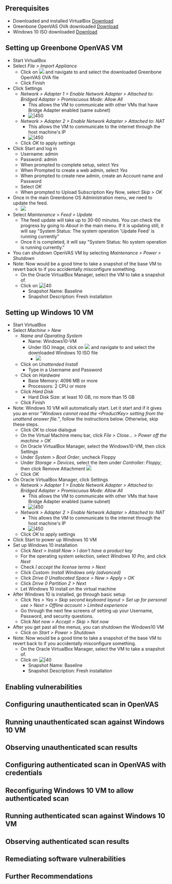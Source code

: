## Prerequisites 
- Downloaded and installed VirtualBox [Download](https://www.virtualbox.org/wiki/Downloads)
- Greenbone OpenVAS OVA downloaded [Download](https://www.greenbone.net/en/greenbone-free/)
- Windows 10 ISO downloaded [Download](https://www.microsoft.com/en-us/software-download/windows10) 
## Setting up Greenbone OpenVAS VM
- Start VirtualBox
- Select *File > Import Appliance*
	- Click on ![](images/Icon-SelectFile.png) and navigate to and select the downloaded Greenbone OpenVAS OVA file
	- Click Finish
- Click Settings
	- *Network > Adapter 1 > Enable Network Adapter > Attached to: Bridged Adapter > Promiscuous Mode: Allow All*
		- This allows the VM to communicate with other VMs that have Bridge Adapter enabled (same subnet)
		- ![|450](images/Network_adapter1.png)
	- *Network > Adapter 2 > Enable Network Adapter > Attached to: NAT*
		- This allows the VM to communicate to the internet through the host machine's IP
		- ![|450](images/Network_adapter2.png)
	- Click *OK* to apply settings
- Click Start and log in
	- Username: admin
	- Password: admin
	- When prompted to complete setup, select *Yes*
	- When Prompted to create a web admin, select *Yes*
	- When prompted to create new admin, create an Account name and Password
	- Select *OK*
	- When prompted to Upload Subscription Key Now, select *Skip > OK*
- Once in the main Greenbone OS Administration menu, we need to update the feed.
	- ![](images/Greenbone-OpenVAS-Menu.png)
- Select *Maintenance > Feed > Update*
	- The feed update will take up to 30-60 minutes. You can check the progress by going to *About* in the main menu. If it is updating still, it will say "System Status: The system operation 'Update Feed' is running currently"
	- Once it is completed, it will say "System Status: No system operation is running currently."
- You can shutdown OpenVAS VM by selecting *Maintenance > Power > Shutdown*
- Note: Now would be a good time to take a snapshot of the base VM to revert back to if you accidentally misconfigure something.
	- On the Oracle VirtualBox Manager, select the VM to take a snapshot of.
	- Click on ![|40](images/VirtualBox_Take.png)
		- Snapshot Name: Baseline
		- Snapshot Description: Fresh installation
## Setting up Windows 10 VM
- Start VirtualBox
- Select *Machine > New*
	- *Name and Operating System*
		- Name: Windows10-VM
		- Under ISO Image, click on ![](images/ISO_image_dropdown.png) and navigate to and select the downloaded Windows 10 ISO file
			- ![](images/Windows10_Name-and-OS.png)
	- Click on *Unattended Install*
		- Type in a Username and Password
	- Click on *Hardware*
		- Base Memory: 4096 MB or more
		- Processors: 2 CPU or more
	- Click *Hard Disk*
		- Hard Disk Size: at least 10 GB, no more than 15 GB
	- Click Finish
- Note: Windows 10 VM will automatically start. Let it start and if it gives you an error "*Windows cannot read the \<ProductKey> setting from the unattend answer file.*", follow the instructions below. Otherwise, skip these steps.
	- Click *OK* to close dialogue
	- On the Virtual Machine menu bar, click *File > Close... > Power off the machine > OK*
	- On Oracle VirtualBox Manager, select the Windows10-VM, then click Settings
	- Under *System > Boot Order*, uncheck Floppy
	- Under *Storage > Devices*, select the item under *Controller: Floppy*, then click Remove Attachment ![](images/Remove_Attachment.png)
	- Click *OK*
- On Oracle VirtualBox Manager, click Settings
	- *Network > Adapter 1 > Enable Network Adapter > Attached to: Bridged Adapter > Promiscuous Mode: Allow All*
		- This allows the VM to communicate with other VMs that have Bridge Adapter enabled (same subnet)
		- ![|450](images/Network_adapter1.png)
	- *Network > Adapter 2 > Enable Network Adapter > Attached to: NAT*
		- This allows the VM to communicate to the internet through the host machine's IP
		- ![|450](images/Network_adapter2.png)
	- Click *OK* to apply settings
- Click Start to power up Windows 10 VM
- Set up Windows 10 installation
	- Click *Next > Install Now > I don't have a product key*
	- For the operating system selection, select *Windows 10 Pro*, and click *Next*
	- Check *I accept the license terms > Next*
	- Click *Custom: Install Windows only (advanced)*
	- Click *Drive 0 Unallocated Space > New > Apply > OK*
	- Click *Drive 0 Partition 2 > Next*
	- Let Windows 10 install on the virtual machine
- After Windows 10 is installed, go through basic setup
	- Click *Yes > Yes > Skip second keyboard layout > Set up for personal use > Next > Offline account > Limited experience*
	- Go through the next few screens of setting up your Username, Password, and security questions.
	- Click *Not now > Accept > Skip > Not now*
- After you get past all the menus, you can shutdown the Windows10 VM
	- Click on *Start > Power > Shutdown*
- Note: Now would be a good time to take a snapshot of the base VM to revert back to if you accidentally misconfigure something.
	- On the Oracle VirtualBox Manager, select the VM to take a snapshot of.
	- Click on ![|40](images/VirtualBox_Take.png)
		- Snapshot Name: Baseline
		- Snapshot Description: Fresh installation

## Enabling vulnerabilities

## Configuring unauthenticated scan in OpenVAS

## Running unauthenticated scan against Windows 10 VM

## Observing unauthenticated scan results

## Configuring authenticated scan in OpenVAS with credentials

## Reconfiguring Windows 10 VM to allow authenticated scan

## Running authenticated scan against Windows 10 VM

## Observing authenticated scan results

## Remediating software vulnerabilities

## Further Recommendations